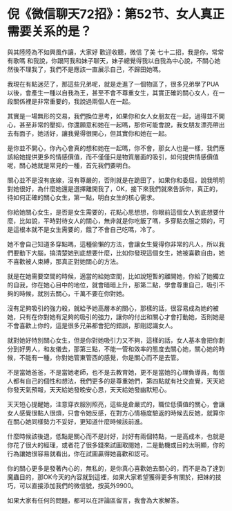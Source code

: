 # 倪《微信聊天72招》：第52节、女人真正需要关系的是？

與其陸陸為不如興風作讓，大家好 歡迎收聽，微信 了美 七十二招，我是你，常常有歌嗎 和我說，你跟阿我和妹子聊天，妹子總覺得我以自我為中心說，不關心她 然後不理我了，我們不是應該一直展示自己，不歸田她嗎。

我現在有點迷茫了，那這些兄弟呢，就是走進了一個物區了，很多兄弟學了PUA以後，會產生一種以自我為王，甚至不會不尊重女生，其實正確的關心女人，在一段關係裡是非常重要的，我說過兩個人在一起。

其實是一場無形的交易，我們換位思考，如果你和女人女朋友在一起，過得並不開心，甚至非常的壓抑，你還願意和她在一起嗎，那你可能會說，我女朋友漂亮帶出去有面子，她活好，讓我覺得很開心，但其實你和她在一起。

是你並不開心，你內心會真的想和她在一起嗎，你不會，那女人也是一樣，我們應該給她提供更多的情感價值，而不僅僅只是物質層面的吸引，如何提供情感價值呢，關心她就是常見的一種，首先我們要明白。

關心並不是沒有底線，沒有尊嚴的，否則就是在跪田了，如果你和委屈，說我明明對她很好，為什麼她還是選擇離開我了，OK，接下來我們就來告訴你，真正的，待如何正確的關心女生，第一點，明白女生的核心需求。

你給她關心女生，是否是女生需要的，花點心思想想，你眼前這個女人到底想要什麼，比如說，平時對待女人的關心，無非就是你吃飯了嗎，多穿點衣服之類的，可是這根本就不是女生需要的，餓了不會自己吃嗎，冷了。

她不會自己知道多穿點嗎，這種偷懶的方法，會讓女生覺得你非常的凡人，所以我們要動下大腦，搞清楚她到底想要什麼，比如你發現這個女生，她被喜歡自由，她不喜歡被人束縛，那真正對她關心的方法。

就是在她需要空間的時候，適當的給她空間，比如說短暫的離開她，你給了她獨立的自我，你在她心目中的地位，就會暗暗上升，那第二點，學會尊重自己，吸引不夠的時候，就別去關心，千萬不要在你對她。

沒有足夠吸引的強力殺，就給予她高層本的關心，那樣的話，很容易成為她的被她，只有在你對她有足夠的吸引的強力，讓你的付出和關心才會打動她，否則她是不會喜歡上你的，這是很多兄弟都會犯的錯誤，那剛認識女人。

就對她好特別關心女生，但是你對她吸引力又不夠，這樣的話，女人基本會把你劃分到好男人，和友儀去，那第三點，不能一管和效率的態度去關心她，關心她的時候，不能有一種，你對她管東管西的感覺，你是關心而不是去管。

不是當她爸爸，不是當她老師，也不是去教育她，更不是當她的心理負導員，每個人都有自己的個性和想法，我們更多的是尊重她們，第四點就有社交直覺，天天給你發天氣預報，天天給她發晚安心思，天天給她發幽默短心。

天天短心提醒她，注意穿衣服別照亮，這些是倉嚴式的，職位低價值的關心，會讓女人感覺很黏人很煩，只會令她反感，在對方心情極度驗返的時候去反她，就算你在關心她同樣勢力不妥好，更知道什麼時候該前進。

什麼時候該後退，低點是關心而不是討好，討好有兩個特點，一是高成本，也就是你花了很大的經理，或者花了很多錢來試圖取閱她，二是動機或目的太明顯，你的行為讓她很容易就看出，你在試圖贏得她喜歡和認可。

你的關心更多是發著內心的，無私的，是你真心喜歡她去關心的，而不是為了達到魔蟲目的，那OK今天的內容就到這裡，如果大家希望獲得更多有關於，把妹的技巧，可以直接添加我們的微信號，按英外9900。

如果大家有任何的問題，都可以在評論區留言，我會為大家解答。